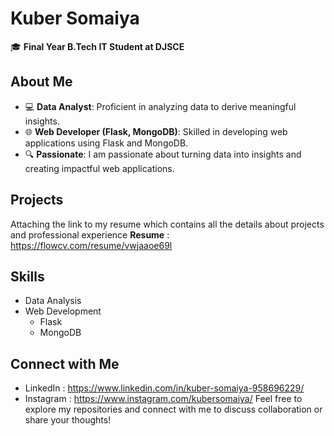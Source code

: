 # Kuber Somaiya

🎓 **Final Year B.Tech IT Student at DJSCE**

## About Me

- 💻 **Data Analyst**: Proficient in analyzing data to derive meaningful insights.
- 🌐 **Web Developer (Flask, MongoDB)**: Skilled in developing web applications using Flask and MongoDB.
- 🔍 **Passionate**: I am passionate about turning data into insights and creating impactful web applications.

## Projects

Attaching the link to my resume which contains all the details about projects and professional experience
**Resume** : https://flowcv.com/resume/vwjaaoe69l

## Skills

- Data Analysis
- Web Development
  - Flask
  - MongoDB

## Connect with Me
- LinkedIn : https://www.linkedin.com/in/kuber-somaiya-958696229/
- Instagram : https://www.instagram.com/kubersomaiya/
Feel free to explore my repositories and connect with me to discuss collaboration or share your thoughts!
